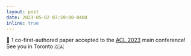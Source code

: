 ```yaml
---
layout: post
date: 2023-05-02 07:59:00-0400
inline: true
---
```


:tada: 1 co-first-authored paper accepted to the <a href="https://2023.aclweb.org/">ACL 2023</a> main conference! See you in Toronto 🇨🇦